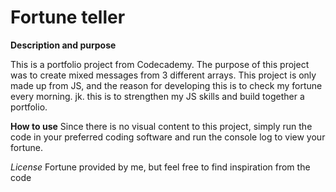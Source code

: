 # Fortune teller

**Description and purpose**

This is a portfolio project from Codecademy. The purpose of this project was to create mixed messages from 3 different arrays.
This project is only made up from JS, and the reason for developing this is to check my fortune every morning. jk. this is to strengthen my JS skills and build together a portfolio. 

**How to use**
Since there is no visual content to this project, simply run the code in your preferred coding software and run the console log to view your fortune. 

*License*
Fortune provided by me, but feel free to find inspiration from the code
